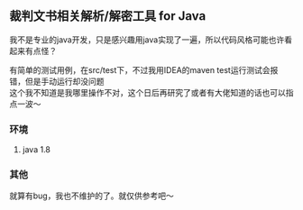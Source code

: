 ## 裁判文书相关解析/解密工具 for Java

我不是专业的java开发，只是感兴趣用java实现了一遍，所以代码风格可能也许看起来有点怪？

有简单的测试用例，在src/test下，不过我用IDEA的maven test运行测试会报错，但是手动运行却没问题  
这个我不知道是我哪里操作不对，这个日后再研究了或者有大佬知道的话也可以指点一波～

### 环境
1. java 1.8

### 其他
就算有bug，我也不维护的了。就仅供参考吧～

